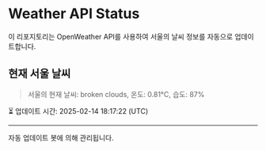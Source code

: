 
# Weather API Status

이 리포지토리는 OpenWeather API를 사용하여 서울의 날씨 정보를 자동으로 업데이트합니다.

## 현재 서울 날씨
> 서울의 현재 날씨: broken clouds, 온도: 0.81°C, 습도: 87%

⏳ 업데이트 시간: 2025-02-14 18:17:22 (UTC)

---
자동 업데이트 봇에 의해 관리됩니다.
